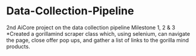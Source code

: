 # Data-Collection-Pipeline
2nd AiCore project on the data collection pipeline
Milestone 1, 2 & 3
*Created a gorillamind scraper class which, using selenium, can navigate the page, close offer pop ups, and gather a list of links to the gorilla mind products.

